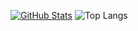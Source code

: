 [![GitHub Stats](https://github-readme-stats-peach-pi.vercel.app/api?username=exotic-6666&show_icons=true&hide_border=true&hide_title=true&include_all_commits=true&count_private=true&bg_color=0d1117&text_color=f0f6fc&hide_border=true)](https://github.com/exotic-6666/)
![Top Langs](https://github-readme-stats-peach-pi.vercel.app/api/top-langs/?username=exotic-6666&langs_count=8&bg_color=0d1117&text_color=f0f6fc&hide_border=true)
